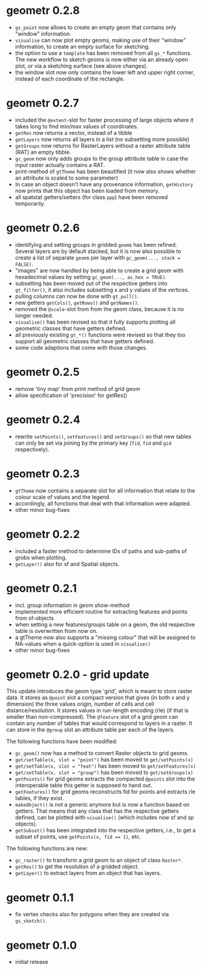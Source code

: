 # geometr 0.2.8

- `gs_point` now allows to create an empty geom that contains only "window" information.
- `visualise` can now plot empty geoms, making use of their "window" information, to create an empty surface for sketching.
- the option to use a `template` has been removed from all `gs_*` functions. The new workflow to sketch geoms is now either via an already open plot, or via a sketching surface (see above changes).
- the window slot now only contains the lower left and upper right corner, instead of each coordinate of the rectangle.

# geometr 0.2.7

- included the `@extent`-slot for faster processing of large objects where it takes long to find min/max values of coordinates.
- `getRes` now returns a vector, instead of a tibble
- `getLayers` now returns all layers in a list (no subsetting more possible)
- `getGroups` now returns for RasterLayers without a raster attribute table (RAT) an empty tibble.
- `gc_geom` now only adds groups to the group attribute table in case the input raster actually contains a RAT.
- print-method of `gtTheme` has been beautified (it now also shows whether an attribute is scaled to some parameter)
- In case an object doesn't have any provenance information, `getHistory` now prints that this object has been loaded from memory.
- all spatstat getters/setters (for class `ppp`) have been removed temporarily.

# geometr 0.2.6

- identifying and setting groups in gridded `geom`s has been refined. Several layers are by default stacked, but it is now also possible to create a list of separate `geom`s per layer with `gc_geom(..., stack = FALSE)`.
- \"images\" are now handled by being able to create a grid geom with hexadecimal values by setting `gc_geom(..., as_hex = TRUE)`.
- subsetting has been moved out of the respective getters into `gt_filter()`, it also includes subsetting x and y values of the 
vertices.
- pulling columns can now be done with `gt_pull()`.
- new getters `getCols()`, `getRows()` and `getNames()`.
- removed the `@scale`-slot from from the geom class, because it is no longer needed.
- `visualise()` has been revised so that it fully supports plotting all geometric classes that have getters defined.
- all previously existing `gt_*()` functions were revised so that they too support all geometric classes that have getters defined.
- some code adaptions that come with those changes.

# geometr 0.2.5

- remove 'tiny map' from print method of grid geom
- allow specification of 'precision' for getRes()

# geometr 0.2.4

- rewrite `setPoints()`, `setFeatures()` and `setGroups()` so that new tables can only be set via joining by the primary key (`fid`, `fid` and  `gid` respectively).


# geometr 0.2.3

- `gtTheme` now contains a separate slot for all information that relate to the colour scale of values and the legend.
- accordingly, all functions that deal with that information were adapted.
- other minor bug-fixes

# geometr 0.2.2

- included a faster method to determine IDs of paths and sub-paths of grobs when plotting.
- `getLayer()` also for sf and Spatial objects.

# geometr 0.2.1

- incl. group information in geom show-method
- implemented more efficient routine for extracting features and points from sf-objects
- when setting a new features/groups table on a geom, the old respective table is overwritten from now on.
- a gtTheme now also supports a "missing colour" that will be assigned to NA-values when a quick-option is used in `visualise()`
- other minor bug-fixes

# geometr 0.2.0 - grid update

This update introduces the geom type 'grid', which is meant to store raster data. It stores as `@point` slot a compact version that gives (in both x and y dimension) the three values origin, number of cells and cell distance/resolution. It stores values in run-length encoding (rle) (if that is smaller than non-compressed). The `@feature` slot of a grid geom can contain any number of tables that would correspond to layers in a raster. It can store in the `@group` slot an attribute table per each of the layers.

The following functions have been modified:

- `gc_geom()` now has a method to convert Raster objects to grid geoms.
- `get/setTable(x, slot = "point")` has been moved to `get/setPoints(x)`
- `get/setTable(x, slot = "feat")` has been moved to `get/setFeatures(x)`
- `get/setTable(x, slot = "group")` has been moved to `get/setGroups(x)`
- `getPoints()` for grid geoms extracts the compacted `@points` slot into the interoperable table this getter is supposed to hand out.
- `getFeatures()` for grid geoms reconstructs fid for points and extracts rle tables, if they exist.
- `makeObject()` is not a generic anymore but is now a function based on getters. That means that any class that has the respective getters defined, can be plotted with `visualise()` (which includes now sf and sp objects).
- `getSubset()` has been integrated into the respective getters, i.e., to get a subset of points, use `getPoints(x, fid == 1)`, etc.

The following functions are new:

- `gc_raster()` to transform a grid geom to an object of class `Raster*`.
- `getRes()` to get the resolution of a gridded object.
- `getLayer()` to extract layers from an object that has layers.

# geometr 0.1.1

- fix vertex checks also for polygons when they are created via `gs_sketch()`.

# geometr 0.1.0

- initial release
